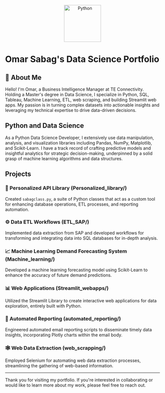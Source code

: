 <p align="center">
  <img alt="Python" src="https://upload.wikimedia.org/wikipedia/commons/c/c3/Python-logo-notext.svg" width="120" height="120" />
</p>

# Omar Sabag's Data Science Portfolio

##  :bust_in_silhouette: About Me

Hello! I'm Omar, a Business Intelligence Manager at TE Connectivity. Holding a Master's degree in Data Science, I specialize in Python, SQL, Tableau, Machine Learning, ETL, web scraping, and building Streamlit web apps. My passion is in turning complex datasets into actionable insights and leveraging my technical expertise to drive data-driven decisions.

## Python and Data Science

As a Python Data Science Developer, I extensively use data manipulation, analysis, and visualization libraries including Pandas, NumPy, Matplotlib, and Scikit-Learn. I have a track record of crafting predictive models and insightful analytics for strategic decision-making, underpinned by a solid grasp of machine learning algorithms and data structures.

## Projects

### :snake: Personalized API Library (Personalized_library/)
Created `sabagclass.py`, a suite of Python classes that act as a custom tool for enhancing database operations, ETL processes, and reporting automation.

### :gear: Data ETL Workflows (ETL_SAP/)
Implemented data extraction from SAP and developed workflows for transforming and integrating data into SQL databases for in-depth analysis.

### :chart_with_upwards_trend: Machine Learning Demand Forecasting System (Machine_learning/)
Developed a machine learning forecasting model using Scikit-Learn to enhance the accuracy of future demand predictions.

### :bar_chart: Web Applications (Streamlit_webapps/)
Utilized the Streamlit Library to create interactive web applications for data exploration, entirely built with Python.

### :envelope_with_arrow: Automated Reporting (automated_reporting/)
Engineered automated email reporting scripts to disseminate timely data insights, incorporating Plotly charts within the email body.

### :spider_web: Web Data Extraction (web_scrapping/)
Employed Selenium for automating web data extraction processes, streamlining the gathering of web-based information.

---

Thank you for visiting my portfolio. If you're interested in collaborating or would like to learn more about my work, please feel free to reach out.
